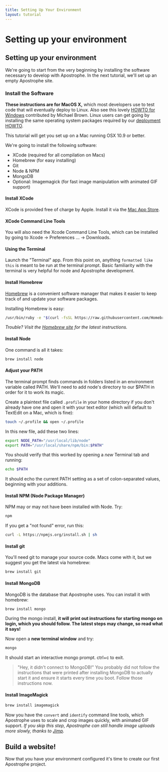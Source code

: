 ```yaml
---
title: Setting Up Your Environment
layout: tutorial
---
```


# Setting up your environment

## Setting up your environment

We're going to start from the very beginning by installing the software necessary to develop with Apostrophe. In the next tutorial, we'll set up an empty Apostrophe site.

### Install the Software

**These instructions are for MacOS X,** which most developers use to test code that will eventually deploy to Linux. Also see this lovely [HOWTO for Windows](../tutorials/howtos/windows.md) contributed by Michael Brown. Linux users can get going by installing the same operating system packages required by our [deployment HOWTO](../tutorials/intermediate/deployment.md).

This tutorial will get you set up on a Mac running OSX 10.9 or better.

We're going to install the following software:

* XCode \(required for all compilation on Macs\)
* Homebrew \(for easy installing\)
* Git
* Node & NPM
* MongoDB
* Optional: Imagemagick \(for fast image manipulation with animated GIF support\)

#### Install XCode

XCode is provided free of charge by Apple. Install it via the [Mac App Store](https://itunes.apple.com/us/app/xcode/id497799835?mt=12).

#### XCode Command Line Tools

You will also need the Xcode Command Line Tools, which can be installed by going to Xcode -&gt; Preferences ... -&gt; Downloads.

#### Using the Terminal

Launch the "Terminal" app. From this point on, anything `formatted like this` is meant to be run at the terminal prompt. Basic familiarity with the terminal is very helpful for node and Apostrophe development.

#### Install Homebrew

[Homebrew](http://brew.sh/) is a convenient software manager that makes it easier to keep track of and update your software packages.

Installing Homebrew is easy:

```bash
/usr/bin/ruby -e "$(curl -fsSL https://raw.githubusercontent.com/Homebrew/install/master/install)"
```

_Trouble? Visit the_ [_Homebrew site_](http://brew.sh/) _for the latest instructions._

#### Install Node

One command is all it takes:

```bash
brew install node
```

#### Adjust your PATH

The terminal prompt finds commands in folders listed in an environment variable called PATH. We'll need to add node's directory to our $PATH in order for it to work its magic.

Create a plaintext file called `.profile` in your home directory if you don't already have one and open it with your text editor \(which will default to TextEdit on a Mac, which is fine\):

```bash
touch ~/.profile && open ~/.profile
```

In this new file, add these two lines:

```bash
export NODE_PATH="/usr/local/lib/node"
export PATH="/usr/local/share/npm/bin:$PATH"
```

You should verify that this worked by opening a _new_ Terminal tab and running:

```bash
echo $PATH
```

It should echo the current PATH setting as a set of colon-separated values, beginning with your additions.

#### Install NPM \(Node Package Manager\)

NPM may or may not have been installed with Node. Try:

```bash
npm
```

If you get a "not found" error, run this:

```bash
curl -L https://npmjs.org/install.sh | sh
```

#### Install git

You'll need git to manage your source code. Macs come with it, but we suggest you get the latest via homebrew:

```bash
brew install git
```

#### Install MongoDB

MongoDB is the database that Apostrophe uses. You can install it with homebrew:

```bash
brew install mongo
```

During the mongo install, **it will print out instructions for starting mongo on login, which you should follow. The latest steps may change, so read what it says!**

Now open a **new terminal window** and try:

```bash
mongo
```

It should start an interactive mongo prompt. ctrl+c to exit.

> "Hey, it didn't connect to MongoDB!" You probably did not follow the instructions that were printed after installing MongoDB to actually start it and ensure it starts every time you boot. Follow those instructions now.

#### Install ImageMagick

```bash
brew install imagemagick
```

Now you have the `convert` and `identify` command line tools, which Apostrophe uses to scale and crop images quickly, with animated GIF support. _If you skip this step, Apostrophe can still handle image uploads more slowly, thanks to_ [_Jimp_](https://npmjs.org/package/jimp)_._

## Build a website!

Now that you have your environment configured it's time to create our first Apostrophe project.

